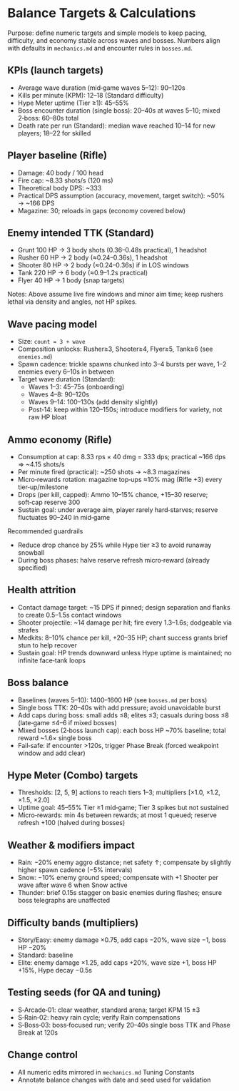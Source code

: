 # Balance Targets & Calculations

Purpose: define numeric targets and simple models to keep pacing, difficulty, and economy stable across waves and bosses. Numbers align with defaults in `mechanics.md` and encounter rules in `bosses.md`.

## KPIs (launch targets)
- Average wave duration (mid‑game waves 5–12): 90–120s
- Kills per minute (KPM): 12–18 (Standard difficulty)
- Hype Meter uptime (Tier ≥1): 45–55%
- Boss encounter duration (single boss): 20–40s at waves 5–10; mixed 2‑boss: 60–80s total
- Death rate per run (Standard): median wave reached 10–14 for new players; 18–22 for skilled

## Player baseline (Rifle)
- Damage: 40 body / 100 head
- Fire cap: ~8.33 shots/s (120 ms)
- Theoretical body DPS: ~333
- Practical DPS assumption (accuracy, movement, target switch): ~50% → ~166 DPS
- Magazine: 30; reloads in gaps (economy covered below)

## Enemy intended TTK (Standard)
- Grunt 100 HP → 3 body shots (0.36–0.48s practical), 1 headshot
- Rusher 60 HP → 2 body (≈0.24–0.36s), 1 headshot
- Shooter 80 HP → 2 body (≈0.24–0.36s) if in LOS windows
- Tank 220 HP → 6 body (≈0.9–1.2s practical)
- Flyer 40 HP → 1 body (snap targets)

Notes: Above assume live fire windows and minor aim time; keep rushers lethal via density and angles, not HP spikes.

## Wave pacing model
- Size: `count = 3 + wave`
- Composition unlocks: Rusher≥3, Shooter≥4, Flyer≥5, Tank≥6 (see `enemies.md`)
- Spawn cadence: trickle spawns chunked into 3–4 bursts per wave, 1–2 enemies every 6–10s in between
- Target wave duration (Standard):
  - Waves 1–3: 45–75s (onboarding)
  - Waves 4–8: 90–120s
  - Waves 9–14: 100–130s (add density slightly)
  - Post‑14: keep within 120–150s; introduce modifiers for variety, not raw HP bloat

## Ammo economy (Rifle)
- Consumption at cap: 8.33 rps × 40 dmg = 333 dps; practical ~166 dps ⇒ ~4.15 shots/s
- Per minute fired (practical): ~250 shots → ~8.3 magazines
- Micro‑rewards rotation: magazine top‑ups ≈10% mag (Rifle +3) every tier‑up/milestone
- Drops (per kill, capped): Ammo 10–15% chance, +15–30 reserve; soft‑cap reserve 300
- Sustain goal: under average aim, player rarely hard‑starves; reserve fluctuates 90–240 in mid‑game

Recommended guardrails
- Reduce drop chance by 25% while Hype tier ≥3 to avoid runaway snowball
- During boss phases: halve reserve refresh micro‑reward (already specified)

## Health attrition
- Contact damage target: ~15 DPS if pinned; design separation and flanks to create 0.5–1.5s contact windows
- Shooter projectile: ~14 damage per hit; fire every 1.3–1.6s; dodgeable via strafes
- Medkits: 8–10% chance per kill, +20–35 HP; chant success grants brief stun to help recover
- Sustain goal: HP trends downward unless Hype uptime is maintained; no infinite face‑tank loops

## Boss balance
- Baselines (waves 5–10): 1400–1600 HP (see `bosses.md` per boss)
- Single boss TTK: 20–40s with add pressure; avoid unavoidable burst
- Add caps during boss: small adds ≤8; elites ≤3; casuals during boss ≤8 (late‑game ≤4–6 if mixed bosses)
- Mixed bosses (2‑boss launch cap): each boss HP ~70% baseline; total reward ~1.6× single boss
- Fail‑safe: if encounter >120s, trigger Phase Break (forced weakpoint window and add clear)

## Hype Meter (Combo) targets
- Thresholds: [2, 5, 9] actions to reach tiers 1–3; multipliers [×1.0, ×1.2, ×1.5, ×2.0]
- Uptime goal: 45–55% Tier ≥1 mid‑game; Tier 3 spikes but not sustained
- Micro‑rewards: min 4s between rewards; at most 1 queued; reserve refresh +100 (halved during bosses)

## Weather & modifiers impact
- Rain: −20% enemy aggro distance; net safety ↑; compensate by slightly higher spawn cadence (−5% intervals)
- Snow: −10% enemy ground speed; compensate with +1 Shooter per wave after wave 6 when Snow active
- Thunder: brief 0.15s stagger on basic enemies during flashes; ensure boss telegraphs are unaffected

## Difficulty bands (multipliers)
- Story/Easy: enemy damage ×0.75, add caps −20%, wave size −1, boss HP −20%
- Standard: baseline
- Elite: enemy damage ×1.25, add caps +20%, wave size +1, boss HP +15%, Hype decay −0.5s

## Testing seeds (for QA and tuning)
- S‑Arcade‑01: clear weather, standard arena; target KPM 15 ±3
- S‑Rain‑02: heavy rain cycle; verify Rain compensations
- S‑Boss‑03: boss‑focused run; verify 20–40s single boss TTK and Phase Break at 120s

## Change control
- All numeric edits mirrored in `mechanics.md` Tuning Constants
- Annotate balance changes with date and seed used for validation


